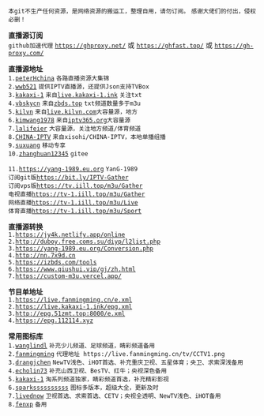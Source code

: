 `本git不生产任何资源，是网络资源的搬运工，整理自用，请勿订阅。`  `感谢大佬们的付出，侵权必删！`  

**直播源订阅**  
`github加速代理` [`https://ghproxy.net/`](https://ghproxy.net/https://raw.githubusercontent.com/cqbf/tv/main/live.m3u) 或 [`https://ghfast.top/`](https://ghfast.top/https://raw.githubusercontent.com/cqbf/tv/main/live.m3u) 或 [`https://gh-proxy.com/`](https://gh-proxy.com/https://raw.githubusercontent.com/cqbf/tv/main/live.m3u)  

**直播源地址**  
`1.`[`peterHchina`](https://github.com/peterHchina/iptv) `各路直播资源大集锦`  
`2.`[`wwb521`](https://github.com/wwb521/live/blob/main/tv.m3u) `提供IPTV直播源，还提供Json支持TVBox`  
`3.`[`kakaxi-1`](https://github.com/kakaxi-1/IPTV)  `来自`[`live.kakaxi-1.ink`](https://live.kakaxi-1.ink) `关注txt`  
`4.`[`vbskycn`](https://github.com/vbskycn/iptv/tree/master/tv)  `来自`[`zbds.top`](https://zbds.top) `txt频道数量多于m3u`  
`5.`[`kilvn`](https://github.com/kilvn/iptv/blob/master/iptv.m3u) `来自`[`live.kilvn.com`](https://live.kilvn.com/)`大容量源，地方`  
`6.`[`kimwang1978`](https://github.com/kimwang1978/collect-tv-txt/blob/main/live.m3u)  `来自`[`iptv365.org`](https://iptv365.org/)`大容量源`  
`7.`[`lalifeier`](https://github.com/lalifeier/IPTV/blob/main/m3u/IPTV.m3u)  `大容量源，关注地方频道/体育频道`  
`8.`[`CHINA-IPTV`](https://github.com/xisohi/CHINA-IPTV)  `来自xisohi/CHINA-IPTV，本地单播组播`  
`9.`[`suxuang`](https://github.com/suxuang/myIPTV) `移动专享`  
`10.`[`zhanghuan12345`](https://gitee.com/zhanghuan12345/my-live) `gitee`  

`11.`[`https://yang-1989.eu.org`](https://yang-1989.eu.org)  `YanG-1989`  
`订阅git版`[`https://bit.ly/IPTV-Gather`](https://bit.ly/IPTV-Gather)  
`订阅vps版`[`https://tv.iill.top/m3u/Gather`](https://tv.iill.top/m3u/Gather)  
`电视直播`[`https://tv-1.iill.top/m3u/Gather`](https://tv-1.iill.top/m3u/Gather)  
`网络直播`[`https://tv-1.iill.top/m3u/Live`](https://tv-1.iill.top/m3u/Live)  
`体育直播`[`https://tv-1.iill.top/m3u/Sport`](https://tv-1.iill.top/m3u/Sport)  


**直播源转换**  
`1.`[`https://jy4k.netlify.app/online`](https://jy4k.netlify.app/online)  
`2.`[`http://duboy.free.coms.su/diyp/l2list.php`](http://duboy.free.coms.su/diyp/l2list.php)  
`3.`[`https://yang-1989.eu.org/Conversion.php`](https://yang-1989.eu.org/Conversion.php)  
`4.`[`http://nn.7x9d.cn`](http://nn.7x9d.cn/)  
`5.`[`https://izbds.com/tools`](https://izbds.com/tools/)  
`6.`[`https://www.qiushui.vip/gj/zh.html`](https://www.qiushui.vip/gj/zh.html)  
`7.`[`https://custom-m3u.vercel.app/`](https://custom-m3u.vercel.app/)  

**节目单地址**  
`1.`[`https://live.fanmingming.cn/e.xml`](https://live.fanmingming.cn/e.xml)  
`2.`[`https://live.kakaxi-1.ink/epg.xml`](https://live.kakaxi-1.ink/epg.xml)  
`3.`[`http://epg.51zmt.top:8000/e.xml`](http://epg.51zmt.top:8000/e.xml)  
`4.`[`https://epg.112114.xyz`](https://epg.112114.xyz/)  

**常用图标库**  
`1.`[`wanglindl`](https://github.com/wanglindl/TVlogo) `补充少儿频道、足球频道，睛彩频道备用`  
`2.`[`fanmingming`](https://github.com/fanmingming/live/tree/main/tv) `代理地址 https://live.fanmingming.cn/tv/CCTV1.png`  
`3.`[`drangjchen`](https://github.com/drangjchen/IPTV/tree/main/Logo) `NewTV浅色、iHOT首选、补充重庆卫视、五星体育；央卫、求索深浅备用`  
`4.`[`echolin73`](https://github.com/echolin73/logo/tree/main/tvg-logo) `补充山西卫视、BesTV、红牛；央视深色备用`  
`5.`[`kakaxi-1`](https://github.com/kakaxi-1/IPTV/tree/main/LOGO) `淘系列频道独家，睛彩频道首选，补充精彩影视`  
`6.`[`sparkssssssssss`](https://github.com/sparkssssssssss/epg/tree/main/logo) `图标多版本，超级大全，更新及时`  
`7.`[`livednow`](https://assets.livednow.com/guide.html) `卫视首选、求索首选、CETV；央视全透明、NewTV浅色、iHOT备用`  
`8.`[`fenxp`](https://github.com/fenxp/iptvsss/tree/main/tv) `备用` 


